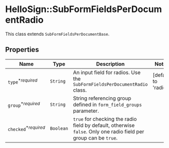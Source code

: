 # HelloSign::SubFormFieldsPerDocumentRadio

This class extends `SubFormFieldsPerDocumentBase`.

## Properties

| Name | Type | Description | Notes |
| ---- | ---- | ----------- | ----- |
| `type`<sup>*_required_</sup> | ```String``` |  An input field for radios. Use the `SubFormFieldsPerDocumentRadio` class.  |  [default to 'radio'] |
| `group`<sup>*_required_</sup> | ```String``` |  String referencing group defined in `form_field_groups` parameter.  |  |
| `checked`<sup>*_required_</sup> | ```Boolean``` |  `true` for checking the radio field by default, otherwise `false`. Only one radio field per group can be `true`.  |  |

